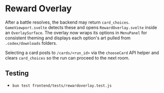 # Reward Overlay

After a battle resolves, the backend may return `card_choices`. `GameViewport.svelte` detects these and opens `RewardOverlay.svelte` inside an `OverlaySurface`. The overlay now wraps its options in `MenuPanel` for consistent theming and displays each option's art pulled from `.codex/downloads` folders.

Selecting a card posts to `/cards/<run_id>` via the `chooseCard` API helper and clears `card_choices` so the run can proceed to the next room.

## Testing
- `bun test frontend/tests/rewardoverlay.test.js`
